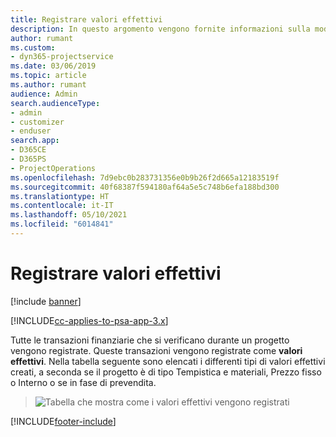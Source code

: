 ```yaml
---
title: Registrare valori effettivi
description: In questo argomento vengono fornite informazioni sulla modalità di registrazione di valori effettivi.
author: rumant
ms.custom:
- dyn365-projectservice
ms.date: 03/06/2019
ms.topic: article
ms.author: rumant
audience: Admin
search.audienceType:
- admin
- customizer
- enduser
search.app:
- D365CE
- D365PS
- ProjectOperations
ms.openlocfilehash: 7d9ebc0b283731356e0b9b26f2d665a12183519f
ms.sourcegitcommit: 40f68387f594180af64a5e5c748b6efa188bd300
ms.translationtype: HT
ms.contentlocale: it-IT
ms.lasthandoff: 05/10/2021
ms.locfileid: "6014841"
---
```

# <a name="recording-actuals"></a>Registrare valori effettivi 

[!include [banner](../includes/psa-now-project-operations.md)]

[!INCLUDE[cc-applies-to-psa-app-3.x](../includes/cc-applies-to-psa-app-3x.md)]

Tutte le transazioni finanziarie che si verificano durante un progetto vengono registrate. Queste transazioni vengono registrate come **valori effettivi**. Nella tabella seguente sono elencati i differenti tipi di valori effettivi creati, a seconda se il progetto è di tipo Tempistica e materiali, Prezzo fisso o Interno o se in fase di prevendita.

> ![Tabella che mostra come i valori effettivi vengono registrati](media/advanced-table2.png)


[!INCLUDE[footer-include](../includes/footer-banner.md)]